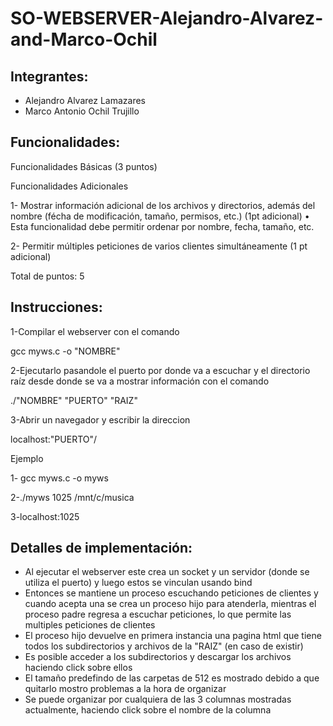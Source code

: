 # SO-WEBSERVER-Alejandro-Alvarez-and-Marco-Ochil

## Integrantes:
- Alejandro Alvarez Lamazares
- Marco Antonio Ochil Trujillo

## Funcionalidades:
Funcionalidades Básicas (3 puntos)

Funcionalidades Adicionales

1- Mostrar información adicional de los archivos y directorios, además del nombre (fécha de modificación, tamaño, permisos, etc.) (1pt adicional)
• Esta funcionalidad debe permitir ordenar por nombre, fecha, tamaño, etc.

2- Permitir múltiples peticiones de varios clientes simultáneamente (1 pt adicional)

Total de puntos: 5

## Instrucciones:
1-Compilar el webserver con el comando

gcc myws.c -o "NOMBRE"

2-Ejecutarlo pasandole el puerto por donde va a escuchar y el directorio raíz desde donde se va a mostrar información con el comando

./"NOMBRE" "PUERTO" "RAIZ"

3-Abrir un navegador y escribir la direccion

localhost:"PUERTO"/

Ejemplo

1- gcc myws.c -o myws
  
2-./myws 1025 /mnt/c/musica

3-localhost:1025

## Detalles de implementación:
- Al ejecutar el webserver este crea un socket y un servidor (donde se utiliza el puerto) y luego estos se vinculan usando bind
- Entonces se mantiene un proceso escuchando peticiones de clientes y cuando acepta una se crea un proceso hijo para atenderla, mientras el proceso padre regresa a escuchar peticiones, lo que permite las multiples peticiones de clientes
- El proceso hijo devuelve en primera instancia una pagina html que tiene todos los subdirectorios y archivos de la "RAIZ" (en caso de existir)
- Es posible acceder a los subdirectorios y descargar los archivos haciendo click sobre ellos
- El tamaño predefindo de las carpetas de 512 es mostrado debido a que quitarlo mostro problemas a la hora de organizar
- Se puede organizar por cualquiera de las 3 columnas mostradas actualmente, haciendo click sobre el nombre de la columna
